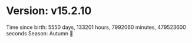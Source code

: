 # Version: v15.2.10
Time since birth: 5550 days, 133201 hours, 7992060 minutes, 479523600 seconds
Season: Autumn 🍁

